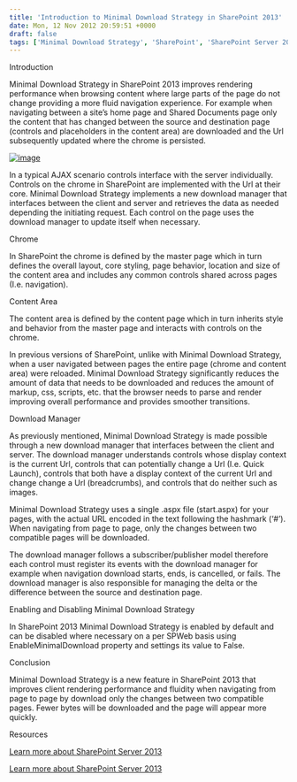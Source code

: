 ```yaml
---
title: 'Introduction to Minimal Download Strategy in SharePoint 2013'
date: Mon, 12 Nov 2012 20:59:51 +0000
draft: false
tags: ['Minimal Download Strategy', 'SharePoint', 'SharePoint Server 2013', 'SPC219']
---
```


Introduction

Minimal Download Strategy in SharePoint 2013 improves rendering performance when browsing content where large parts of the page do not change providing a more fluid navigation experience. For example when navigating between a site’s home page and Shared Documents page only the content that has changed between the source and destination page (controls and placeholders in the content area) are downloaded and the Url subsequently updated where the chrome is persisted.

[![image](https://msdnshared.blob.core.windows.net/media/TNBlogsFS/prod.evol.blogs.technet.com/CommunityServer.Blogs.Components.WeblogFiles/00/00/00/48/65/metablogapi/7633.image_thumb_16D5B655.png "image")](https://msdnshared.blob.core.windows.net/media/TNBlogsFS/prod.evol.blogs.technet.com/CommunityServer.Blogs.Components.WeblogFiles/00/00/00/48/65/metablogapi/7127.image_342B0E1F.png)

In a typical AJAX scenario controls interface with the server individually. Controls on the chrome in SharePoint are implemented with the Url at their core. Minimal Download Strategy implements a new download manager that interfaces between the client and server and retrieves the data as needed depending the initiating request. Each control on the page uses the download manager to update itself when necessary.

Chrome

In SharePoint the chrome is defined by the master page which in turn defines the overall layout, core styling, page behavior, location and size of the content area and includes any common controls shared across pages (I.e. navigation).

Content Area

The content area is defined by the content page which in turn inherits style and behavior from the master page and interacts with controls on the chrome.

In previous versions of SharePoint, unlike with Minimal Download Strategy, when a user navigated between pages the entire page (chrome and content area) were reloaded. Minimal Download Strategy significantly reduces the amount of data that needs to be downloaded and reduces the amount of markup, css, scripts, etc. that the browser needs to parse and render improving overall performance and provides smoother transitions.

Download Manager

As previously mentioned, Minimal Download Strategy is made possible through a new download manager that interfaces between the client and server. The download manager understands controls whose display context is the current Url, controls that can potentially change a Url (I.e. Quick Launch), controls that both have a display context of the current Url and change change a Url (breadcrumbs), and controls that do neither such as images.

Minimal Download Strategy uses a single .aspx file (start.aspx) for your pages, with the actual URL encoded in the text following the hashmark (‘#’). When navigating from page to page, only the changes between two compatible pages will be downloaded.

The download manager follows a subscriber/publisher model therefore each control must register its events with the download manager for example when navigation download starts, ends, is cancelled, or fails. The download manager is also responsible for managing the delta or the difference between the source and destination page.

Enabling and Disabling Minimal Download Strategy

In SharePoint 2013 Minimal Download Strategy is enabled by default and can be disabled where necessary on a per SPWeb basis using EnableMinimalDownload property and settings its value to False.

Conclusion

Minimal Download Strategy is a new feature in SharePoint 2013 that improves client rendering performance and fluidity when navigating from page to page by download only the changes between two compatible pages. Fewer bytes will be downloaded and the page will appear more quickly.

Resources

[Learn more about SharePoint Server 2013](http://sharepoint.microsoft.com/en-us/Pages/default.aspx)

[Learn more about SharePoint Server 2013](http://technet.microsoft.com/en-us/sharepoint/fp142366)